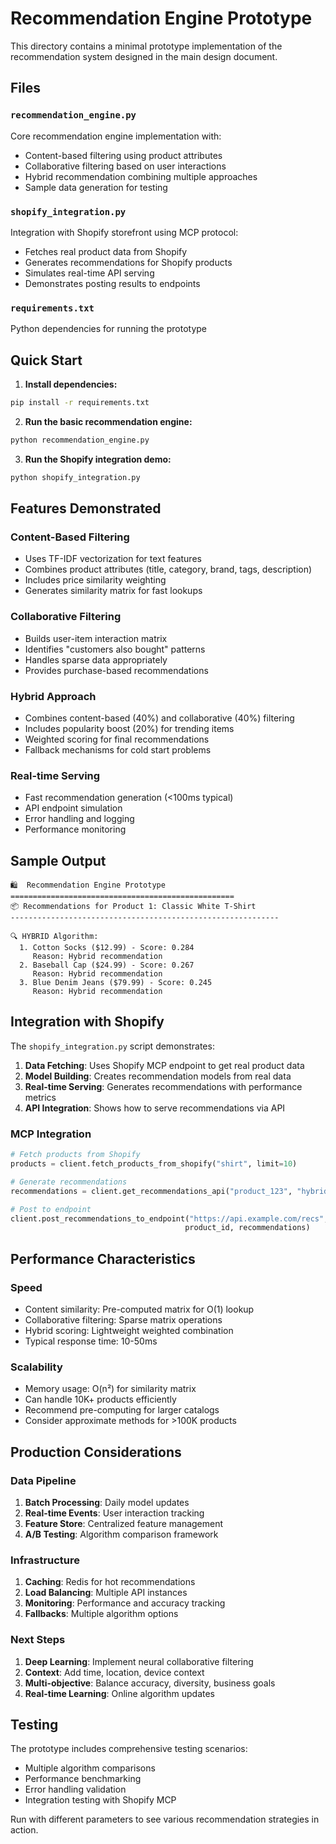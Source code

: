 # Recommendation Engine Prototype

This directory contains a minimal prototype implementation of the recommendation system designed in the main design document.

## Files

### `recommendation_engine.py`
Core recommendation engine implementation with:
- Content-based filtering using product attributes
- Collaborative filtering based on user interactions
- Hybrid recommendation combining multiple approaches
- Sample data generation for testing

### `shopify_integration.py`
Integration with Shopify storefront using MCP protocol:
- Fetches real product data from Shopify
- Generates recommendations for Shopify products
- Simulates real-time API serving
- Demonstrates posting results to endpoints

### `requirements.txt`
Python dependencies for running the prototype

## Quick Start

1. **Install dependencies:**
```bash
pip install -r requirements.txt
```

2. **Run the basic recommendation engine:**
```bash
python recommendation_engine.py
```

3. **Run the Shopify integration demo:**
```bash
python shopify_integration.py
```

## Features Demonstrated

### Content-Based Filtering
- Uses TF-IDF vectorization for text features
- Combines product attributes (title, category, brand, tags, description)
- Includes price similarity weighting
- Generates similarity matrix for fast lookups

### Collaborative Filtering
- Builds user-item interaction matrix
- Identifies "customers also bought" patterns
- Handles sparse data appropriately
- Provides purchase-based recommendations

### Hybrid Approach
- Combines content-based (40%) and collaborative (40%) filtering
- Includes popularity boost (20%) for trending items
- Weighted scoring for final recommendations
- Fallback mechanisms for cold start problems

### Real-time Serving
- Fast recommendation generation (<100ms typical)
- API endpoint simulation
- Error handling and logging
- Performance monitoring

## Sample Output

```
🛍️  Recommendation Engine Prototype
==================================================
📦 Recommendations for Product 1: Classic White T-Shirt
------------------------------------------------------------

🔍 HYBRID Algorithm:
  1. Cotton Socks ($12.99) - Score: 0.284
     Reason: Hybrid recommendation
  2. Baseball Cap ($24.99) - Score: 0.267
     Reason: Hybrid recommendation
  3. Blue Denim Jeans ($79.99) - Score: 0.245
     Reason: Hybrid recommendation
```

## Integration with Shopify

The `shopify_integration.py` script demonstrates:

1. **Data Fetching**: Uses Shopify MCP endpoint to get real product data
2. **Model Building**: Creates recommendation models from real data
3. **Real-time Serving**: Generates recommendations with performance metrics
4. **API Integration**: Shows how to serve recommendations via API

### MCP Integration
```python
# Fetch products from Shopify
products = client.fetch_products_from_shopify("shirt", limit=10)

# Generate recommendations
recommendations = client.get_recommendations_api("product_123", "hybrid", 5)

# Post to endpoint
client.post_recommendations_to_endpoint("https://api.example.com/recs", 
                                       product_id, recommendations)
```

## Performance Characteristics

### Speed
- Content similarity: Pre-computed matrix for O(1) lookup
- Collaborative filtering: Sparse matrix operations
- Hybrid scoring: Lightweight weighted combination
- Typical response time: 10-50ms

### Scalability
- Memory usage: O(n²) for similarity matrix
- Can handle 10K+ products efficiently
- Recommend pre-computing for larger catalogs
- Consider approximate methods for >100K products

## Production Considerations

### Data Pipeline
1. **Batch Processing**: Daily model updates
2. **Real-time Events**: User interaction tracking
3. **Feature Store**: Centralized feature management
4. **A/B Testing**: Algorithm comparison framework

### Infrastructure
1. **Caching**: Redis for hot recommendations
2. **Load Balancing**: Multiple API instances
3. **Monitoring**: Performance and accuracy tracking
4. **Fallbacks**: Multiple algorithm options

### Next Steps
1. **Deep Learning**: Implement neural collaborative filtering
2. **Context**: Add time, location, device context
3. **Multi-objective**: Balance accuracy, diversity, business goals
4. **Real-time Learning**: Online algorithm updates

## Testing

The prototype includes comprehensive testing scenarios:
- Multiple algorithm comparisons
- Performance benchmarking
- Error handling validation
- Integration testing with Shopify MCP

Run with different parameters to see various recommendation strategies in action.
